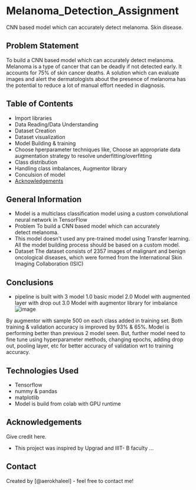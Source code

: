 # Melanoma_Detection_Assignment
CNN based model which can accurately detect melanoma. Skin disease.

## Problem Statement
To build a CNN based model which can accurately detect melanoma. Melanoma is a type of cancer that can be deadly if not detected early. It accounts for 75% of skin cancer deaths. A solution which can evaluate images and alert the dermatologists about the presence of melanoma has the potential to reduce a lot of manual effort needed in diagnosis.

## Table of Contents
* Import libraries
* Data Reading/Data Understanding
* Dataset Creation
* Dataset visualization
* Model Building & training
* Choose hperparameter techniques
  like, Choose an appropriate data augmentation strategy to resolve underfitting/overfitting 
* Class distribution
* Handling class imbalances, Augmentor library
* Conculsion of model
* [Acknowledgements](#acknowledgements)

<!-- You can include any other section that is pertinent to your problem -->

## General Information
- Model is a multiclass classification model using a custom convolutional neural network in TensorFlow
- Problem
  To build a CNN based model which can accurately detect melanoma.
- This model doesn't used any pre-trained model using Transfer learning. 
   All the model building process should be based on a custom model.
- Dataset
  The dataset consists of 2357 images of malignant and benign oncological diseases, which were formed from the International Skin Imaging Collaboration (ISIC)

<!-- You don't have to answer all the questions - just the ones relevant to your project. -->

## Conclusions
- pipeline is built with 3 model
 1.0 basic model
 2.0 Model with augmented layer with drop out
 3.0 Model with augmentor library for imbalance
![image](https://user-images.githubusercontent.com/104660411/196771908-91b20b8f-332a-45d3-ab89-8084a4d3be5a.png)

By augmentor with sample 500 on each class added in training set. Both training & validation accuracy is improved by 93% & 65%. Model is performing better than previous 2 model seen. But, further model need to fine tune using hyperparameter methods, changing epochs, adding drop out, pooling layer, etc for better accuracy of validation wrt to training accuracy.
<!-- You don't have to answer all the questions - just the ones relevant to your project. -->


## Technologies Used
- Tensorflow
- nummy & pandas
- matplotlib
- Model is build from colab with GPU runtime
<!-- As the libraries versions keep on changing, it is recommended to mention the version of library used in this project -->

## Acknowledgements
Give credit here.
- This project was inspired by Upgrad and IIIT- B faculty ...


## Contact
Created by [@aerokhaleel] - feel free to contact me!


<!-- Optional -->
<!-- ## License -->
<!-- This project is open source and available under the [... License](). -->

<!-- You don't have to include all sections - just the one's relevant to your project -->
